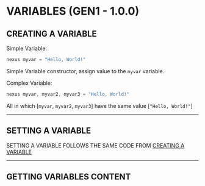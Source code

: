 # VARIABLES (GEN1 - 1.0.0)

## CREATING A VARIABLE

Simple Variable:
```js
nexus myvar = "Hello, World!"
```
Simple Variable constructor, assign value to the `myvar` variable.

Complex Variable:
```js
nexus myvar, myvar2, myvar3 = "Hello, World!"
```
All in which [`myvar`, `myvar2`, `myvar3`] have the same value [`"Hello, World!"`]

---

## SETTING A VARIABLE

SETTING A VARIABLE FOLLOWS THE SAME CODE FROM [CREATING A VARIABLE](#CREATING-A-VARIABLE)

---

## GETTING VARIABLES CONTENT

